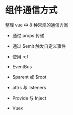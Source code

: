# 组件通信方式

整理 vue 中 8 种常规的通信方案

- 通过 props 传递

- 通过 $emit 触发自定义事件

- 使用 ref

- EventBus

- $parent 或 $root

- attrs 与 listeners

- Provide 与 Inject

- Vuex
